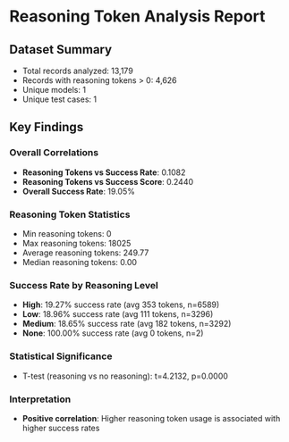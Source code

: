 
# Reasoning Token Analysis Report

## Dataset Summary
- Total records analyzed: 13,179
- Records with reasoning tokens > 0: 4,626
- Unique models: 1
- Unique test cases: 1

## Key Findings

### Overall Correlations
- **Reasoning Tokens vs Success Rate**: 0.1082
- **Reasoning Tokens vs Success Score**: 0.2440
- **Overall Success Rate**: 19.05%

### Reasoning Token Statistics
- Min reasoning tokens: 0
- Max reasoning tokens: 18025
- Average reasoning tokens: 249.77
- Median reasoning tokens: 0.00

### Success Rate by Reasoning Level
- **High**: 19.27% success rate (avg 353 tokens, n=6589)
- **Low**: 18.96% success rate (avg 111 tokens, n=3296)
- **Medium**: 18.65% success rate (avg 182 tokens, n=3292)
- **None**: 100.00% success rate (avg 0 tokens, n=2)

### Statistical Significance
- T-test (reasoning vs no reasoning): t=4.2132, p=0.0000

### Interpretation
- **Positive correlation**: Higher reasoning token usage is associated with higher success rates
